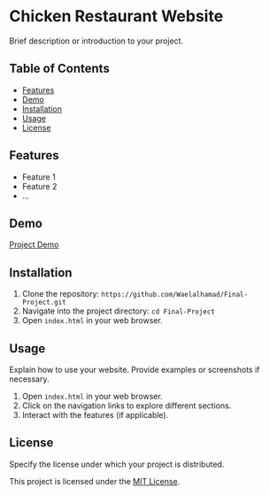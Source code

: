 # Chicken Restaurant Website

Brief description or introduction to your project.

## Table of Contents

- [Features](#features)
- [Demo](https://waelalhamad.github.io/Final-Project/)
- [Installation](#installation)
- [Usage](#usage)
- [License](#license)

## Features

- Feature 1
- Feature 2
- ...

## Demo

[Project Demo](https://waelalhamad.github.io/Final-Project/)

## Installation

1. Clone the repository: `https://github.com/Waelalhamad/Final-Project.git`
2. Navigate into the project directory: `cd Final-Project`
3. Open `index.html` in your web browser.

## Usage

Explain how to use your website. Provide examples or screenshots if necessary.

1. Open `index.html` in your web browser.
2. Click on the navigation links to explore different sections.
3. Interact with the features (if applicable).

## License

Specify the license under which your project is distributed.

This project is licensed under the [MIT License](LICENSE).
